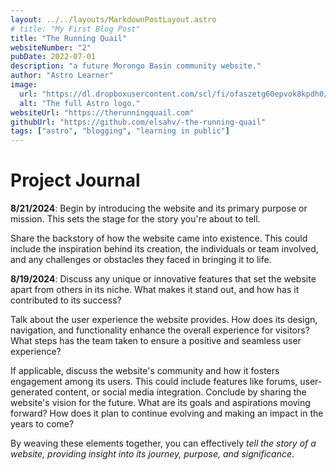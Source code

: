 ```yaml
---
layout: ../../layouts/MarkdownPostLayout.astro
# title: "My First Blog Post"
title: "The Running Quail"
websiteNumber: "2"
pubDate: 2022-07-01
description: "a future Morongo Basin community website."
author: "Astro Learner"
image:
  url: "https://dl.dropboxusercontent.com/scl/fi/ofaszetg60epvok8kpdh0/rq-1-11-23.png?rlkey=8t41ceft4umwmot1nzdt3mnj7&st=cpzpv1z4&dl=0"
  alt: "The full Astro logo."
websiteUrl: "https://therunningquail.com"
githubUrl: "https://github.com/elsahv/-the-running-quail"
tags: ["astro", "blogging", "learning in public"]
---
```


# Project Journal

**8/21/2024**: Begin by introducing the website and its primary purpose or mission. This sets the stage for the story you're about to tell.

Share the backstory of how the website came into existence. This could include the inspiration behind its creation, the individuals or team involved, and any challenges or obstacles they faced in bringing it to life.

**8/19/2024**: Discuss any unique or innovative features that set the website apart from others in its niche. What makes it stand out, and how has it contributed to its success?

Talk about the user experience the website provides. How does its design, navigation, and functionality enhance the overall experience for visitors? What steps has the team taken to ensure a positive and seamless user experience?

If applicable, discuss the website's community and how it fosters engagement among its users. This could include features like forums, user-generated content, or social media integration.
Conclude by sharing the website's vision for the future. What are its goals and aspirations moving forward? How does it plan to continue evolving and making an impact in the years to come?

By weaving these elements together, you can effectively _tell the story of a website, providing insight into its journey, purpose, and significance_.
